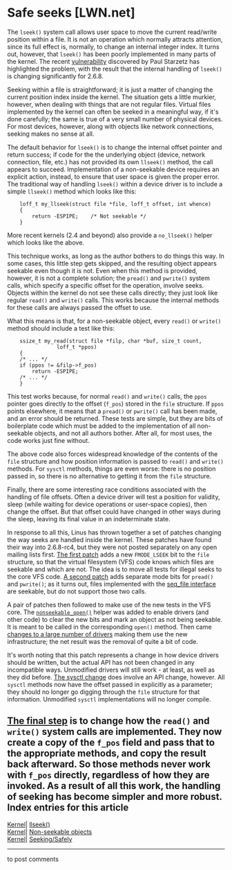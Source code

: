 # Safe seeks [LWN.net]

The `lseek()` system call allows user space to move the current read/write position within a file. It is not an operation which normally attracts attention, since its full effect is, normally, to change an internal integer index. It turns out, however, that `lseek()` has been poorly implemented in many parts of the kernel. The recent [vulnerability](/Vulnerabilities/96389/) discovered by Paul Starzetz has highlighted the problem, with the result that the internal handling of `lseek()` is changing significantly for 2.6.8. 

Seeking within a file is straightforward; it is just a matter of changing the current position index inside the kernel. The situation gets a little murkier, however, when dealing with things that are not regular files. Virtual files implemented by the kernel can often be seeked in a meaningful way, if it's done carefully; the same is true of a very small number of physical devices. For most devices, however, along with objects like network connections, seeking makes no sense at all. 

The default behavior for `lseek()` is to change the internal offset pointer and return success; if code for the the underlying object (device, network connection, file, etc.) has not provided its own `llseek()` method, the call appears to succeed. Implementation of a non-seekable device requires an explicit action, instead, to ensure that user space is given the proper error. The traditional way of handling `lseek()` within a device driver is to include a simple `llseek()` method which looks like this: 
    
    
        loff_t my_llseek(struct file *file, loff_t offset, int whence)
        {
            return -ESPIPE;    /* Not seekable */
        }
    

More recent kernels (2.4 and beyond) also provide a `no_llseek()` helper which looks like the above. 

This technique works, as long as the author bothers to do things this way. In some cases, this little step gets skipped, and the resulting object appears seekable even though it is not. Even when this method is provided, however, it is not a complete solution; the `pread()` and `pwrite()` system calls, which specify a specific offset for the operation, involve seeks. Objects within the kernel do not see these calls directly; they just look like regular `read()` and `write()` calls. This works because the internal methods for these calls are always passed the offset to use. 

What this means is that, for a non-seekable object, every `read()` or `write()` method should include a test like this: 
    
    
        ssize_t my_read(struct file *filp, char *buf, size_t count,
        		    loff_t *ppos)
        {
        /* ... */
        if (ppos != &filp->f_pos)
            return -ESPIPE;
        /* ... */
        }
    

This test works because, for normal `read()` and `write()` calls, the `ppos` pointer goes directly to the offset (`f_pos`) stored in the `file` structure. If `ppos` points elsewhere, it means that a `pread()` or `pwrite()` call has been made, and an error should be returned. These tests are simple, but they are bits of boilerplate code which must be added to the implementation of all non-seekable objects, and not all authors bother. After all, for most uses, the code works just fine without. 

The above code also forces widespread knowledge of the contents of the `file` structure and how position information is passed to `read()` and `write()` methods. For `sysctl` methods, things are even worse: there is no position passed in, so there is no alternative to getting it from the `file` structure. 

Finally, there are some interesting race conditions associated with the handling of file offsets. Often a device driver will test a position for validity, sleep (while waiting for device operations or user-space copies), then change the offset. But that offset could have changed in other ways during the sleep, leaving its final value in an indeterminate state. 

In response to all this, Linus has thrown together a set of patches changing the way seeks are handled inside the kernel. These patches have found their way into 2.6.8-rc4, but they were not posted separately on any open mailing lists first. [The first patch](/Articles/97177/) adds a new `FMODE_LSEEK` bit to the `file` structure, so that the virtual filesystem (VFS) code knows which files are seekable and which are not. The idea is to move all tests for illegal seeks to the core VFS code. [A second patch](/Articles/97178/) adds separate mode bits for `pread()` and `pwrite()`; as it turns out, files implemented with the [seq_file interface](/Articles/22355/) are seekable, but do not support those two calls. 

A pair of patches then followed to make use of the new tests in the VFS core. The [`nonseekable_open()`](/Articles/97179/) helper was added to enable drivers (and other code) to clear the new bits and mark an object as not being seekable. It is meant to be called in the corresponding `open()` method. Then came [changes to a large number of drivers](/Articles/97180/) making them use the new infrastructure; the net result was the removal of quite a bit of code. 

It's worth noting that this patch represents a change in how device drivers should be written, but the actual API has not been changed in any incompatible ways. Unmodified drivers will still work - at least, as well as they did before. [The sysctl change](/Articles/97181/) does involve an API change, however. All `sysctl` methods now have the offset passed in explicitly as a parameter; they should no longer go digging through the `file` structure for that information. Unmodified `sysctl` implementations will no longer compile. 

[The final step](/Articles/97350/) is to change how the `read()` and `write()` system calls are implemented. They now create a copy of the `f_pos` field and pass that to the appropriate methods, and copy the result back afterward. So those methods never work with `f_pos` directly, regardless of how they are invoked. As a result of all this work, the handling of seeking has become simpler and more robust.  
Index entries for this article  
---  
[Kernel](/Kernel/Index)| [llseek()](/Kernel/Index#llseek)  
[Kernel](/Kernel/Index)| [Non-seekable objects](/Kernel/Index#Non-seekable_objects)  
[Kernel](/Kernel/Index)| [Seeking/Safely](/Kernel/Index#Seeking-Safely)  
  


* * *

to post comments 
